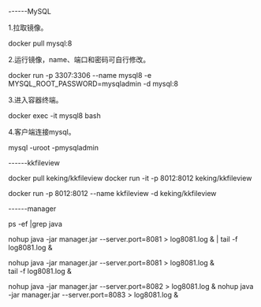 
------MySQL 

1.拉取镜像。

docker pull mysql:8

2.运行镜像，name、端口和密码可自行修改。

docker run -p 3307:3306 --name mysql8 -e MYSQL_ROOT_PASSWORD=mysqladmin -d mysql:8

3.进入容器终端。

docker exec -it mysql8 bash

4.客户端连接mysql。

mysql -uroot -pmysqladmin 
  

------kkfileview
  
docker pull keking/kkfileview
docker run -it -p 8012:8012 keking/kkfileview  

docker run -p 8012:8012 --name kkfileview -d keking/kkfileview  





------manager

ps -ef |grep java

nohup java -jar manager.jar --server.port=8081  > log8081.log &  | tail -f log8081.log &

nohup java -jar manager.jar --server.port=8081  > log8081.log &  
tail -f log8081.log &


nohup java -jar manager.jar --server.port=8082  > log8081.log & 
nohup java -jar manager.jar --server.port=8083  > log8081.log & 
